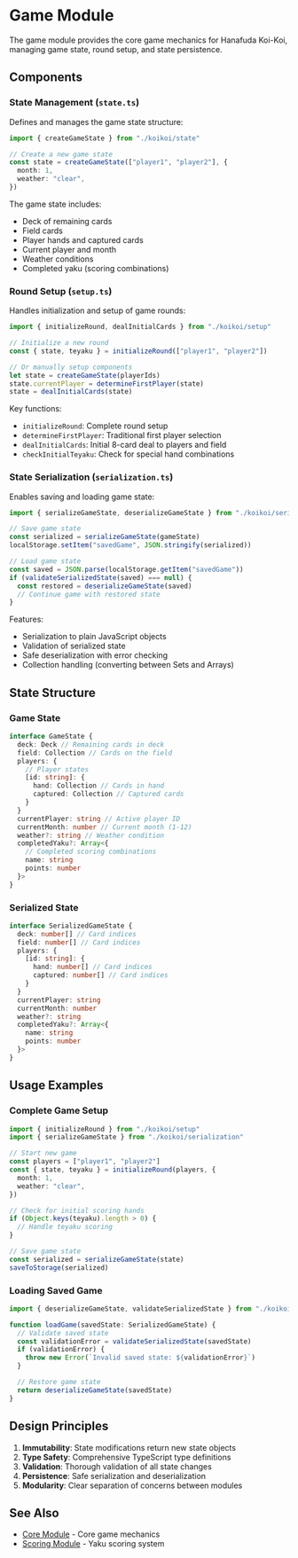 # Game Module

The game module provides the core game mechanics for Hanafuda Koi-Koi, managing game state, round setup, and state persistence.

## Components

### State Management (`state.ts`)

Defines and manages the game state structure:

```typescript
import { createGameState } from "./koikoi/state"

// Create a new game state
const state = createGameState(["player1", "player2"], {
  month: 1,
  weather: "clear",
})
```

The game state includes:

- Deck of remaining cards
- Field cards
- Player hands and captured cards
- Current player and month
- Weather conditions
- Completed yaku (scoring combinations)

### Round Setup (`setup.ts`)

Handles initialization and setup of game rounds:

```typescript
import { initializeRound, dealInitialCards } from "./koikoi/setup"

// Initialize a new round
const { state, teyaku } = initializeRound(["player1", "player2"])

// Or manually setup components
let state = createGameState(playerIds)
state.currentPlayer = determineFirstPlayer(state)
state = dealInitialCards(state)
```

Key functions:

- `initializeRound`: Complete round setup
- `determineFirstPlayer`: Traditional first player selection
- `dealInitialCards`: Initial 8-card deal to players and field
- `checkInitialTeyaku`: Check for special hand combinations

### State Serialization (`serialization.ts`)

Enables saving and loading game state:

```typescript
import { serializeGameState, deserializeGameState } from "./koikoi/serialization"

// Save game state
const serialized = serializeGameState(gameState)
localStorage.setItem("savedGame", JSON.stringify(serialized))

// Load game state
const saved = JSON.parse(localStorage.getItem("savedGame"))
if (validateSerializedState(saved) === null) {
  const restored = deserializeGameState(saved)
  // Continue game with restored state
}
```

Features:

- Serialization to plain JavaScript objects
- Validation of serialized state
- Safe deserialization with error checking
- Collection handling (converting between Sets and Arrays)

## State Structure

### Game State

```typescript
interface GameState {
  deck: Deck // Remaining cards in deck
  field: Collection // Cards on the field
  players: {
    // Player states
    [id: string]: {
      hand: Collection // Cards in hand
      captured: Collection // Captured cards
    }
  }
  currentPlayer: string // Active player ID
  currentMonth: number // Current month (1-12)
  weather?: string // Weather condition
  completedYaku?: Array<{
    // Completed scoring combinations
    name: string
    points: number
  }>
}
```

### Serialized State

```typescript
interface SerializedGameState {
  deck: number[] // Card indices
  field: number[] // Card indices
  players: {
    [id: string]: {
      hand: number[] // Card indices
      captured: number[] // Card indices
    }
  }
  currentPlayer: string
  currentMonth: number
  weather?: string
  completedYaku?: Array<{
    name: string
    points: number
  }>
}
```

## Usage Examples

### Complete Game Setup

```typescript
import { initializeRound } from "./koikoi/setup"
import { serializeGameState } from "./koikoi/serialization"

// Start new game
const players = ["player1", "player2"]
const { state, teyaku } = initializeRound(players, {
  month: 1,
  weather: "clear",
})

// Check for initial scoring hands
if (Object.keys(teyaku).length > 0) {
  // Handle teyaku scoring
}

// Save game state
const serialized = serializeGameState(state)
saveToStorage(serialized)
```

### Loading Saved Game

```typescript
import { deserializeGameState, validateSerializedState } from "./koikoi/serialization"

function loadGame(savedState: SerializedGameState) {
  // Validate saved state
  const validationError = validateSerializedState(savedState)
  if (validationError) {
    throw new Error(`Invalid saved state: ${validationError}`)
  }

  // Restore game state
  return deserializeGameState(savedState)
}
```

## Design Principles

1. **Immutability**: State modifications return new state objects
2. **Type Safety**: Comprehensive TypeScript type definitions
3. **Validation**: Thorough validation of all state changes
4. **Persistence**: Safe serialization and deserialization
5. **Modularity**: Clear separation of concerns between modules

## See Also

- [Core Module](../core/README.md) - Core game mechanics
- [Scoring Module](../scoring/README.md) - Yaku scoring system
